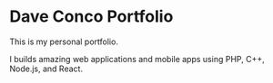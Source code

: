 # Dave Conco Portfolio

This is my personal portfolio.

I builds amazing web applications and mobile apps using PHP, C++, Node.js, and React.
